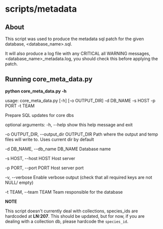# scripts/metadata

## About

This script was used to produce the metadata sql patch for the given database, <database_name>.sql.

It will also produce a log file with any CRITICAL all WARNING messages, <database_name>_metadata.log, you should check this before applying the patch.

## Running core_meta_data.py

**python core_meta_data.py -h**

usage: core_meta_data.py [-h] [-o OUTPUT_DIR] -d DB_NAME -s HOST -p PORT -t TEAM

Prepare SQL updates for core dbs

optional arguments:
  -h, --help            show this help message and exit

  -o OUTPUT_DIR, --output_dir OUTPUT_DIR
     Path where the output and temp files will write to. Uses current dir by default

  -d DB_NAME, --db_name DB_NAME
     Database name

  -s HOST, --host HOST  Host server

  -p PORT, --port PORT  Host server port

  -v, --verbose         Enable verbose output (check that all required keys are not NULL/ empty)

  -t TEAM, --team TEAM  Team responsible for the database

**NOTE**

This script doesn't currently deal with collections, species_ids are hardcoded at **LN:207**. This should be updated, but for now, if you are dealing with a collection db, please hardcode the `species_id`.